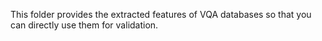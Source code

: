 
This folder provides the extracted features of VQA databases so that you can directly use them for validation. 
